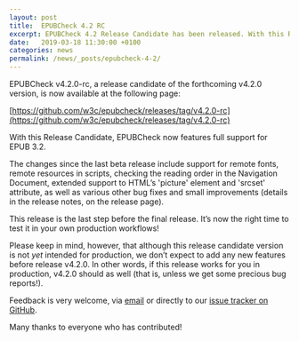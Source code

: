 ```yaml
---
layout: post
title:  EPUBCheck 4.2 RC
excerpt: EPUBCheck 4.2 Release Candidate has been released. With this Release Candidate, EPUBCheck now features full support for EPUB 3.2.
date:   2019-03-18 11:30:00 +0100
categories: news
permalink: /news/_posts/epubcheck-4-2/
---
```


EPUBCheck v4.2.0-rc, a release candidate of the forthcoming v4.2.0 version, is now available at the following page:

[https://github.com/w3c/epubcheck/releases/tag/v4.2.0-rc](https://github.com/w3c/epubcheck/releases/tag/v4.2.0-rc)

With this Release Candidate, EPUBCheck now features full support for EPUB 3.2.

The changes since the last beta release include support for remote fonts, remote resources in scripts, checking the reading order in the Navigation Document, extended support to HTML’s 'picture' element and 'srcset' attribute, as well as various other bug fixes and small improvements (details in the release notes, on the release page).

This release is the last step before the final release. It’s now the right time to test it in your own production workflows!

Please keep in mind, however, that although this release candidate version is not _yet_ intended for production, we don’t expect to add any new features before release v4.2.0. In other words, if this release works for you in production, v4.2.0 should as well (that is, unless we get some precious bug reports!).

Feedback is very welcome, via [email](mailto:rdeltour@gmail.com) or directly to our [issue tracker on GitHub](https://github.com/w3c/epubcheck/issues).

Many thanks to everyone who has contributed!